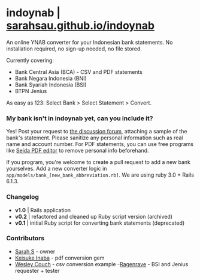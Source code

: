 # indoynab |  [sarahsau.github.io/indoynab](https://indoynab.herokuapp.com/)

An online YNAB converter for your Indonesian bank statements.
No installation required, no sign-up needed, no file stored.

Currently covering:
- Bank Central Asia (BCA) - CSV and PDF statements
- Bank Negara Indonesia (BNI)
- Bank Syariah Indonesia (BSI)
- BTPN Jenius

As easy as 123: Select Bank > Select Statement > Convert.

### My bank isn't in **indoynab** yet, can you include it?
Yes! Post your request to [the discussion forum](https://github.com/sarahsau/indoynab/discussions/categories/adding-a-bank-request), attaching a sample of the bank's statement. Please sanitize any personal information such as real name and account number. For PDF statements, you can use free programs like [Sejda PDF editor](https://www.sejda.com/pdf-editor) to remove personal info beforehand.

If you program, you're welcome to create a pull request to add a new bank yourselves. Add a new converter logic in `app/models/bank_[new_bank_abbreviation.rb]`. We are using ruby 3.0 + Rails 6.1.3.


### Changelog
- **v1.0** | Rails application
- **v0.2** | refactored and cleaned up Ruby script version (archived)
- **v0.1** | initial Ruby script for converting bank statements (deprecated)

### Contributors
- [Sarah S](https://github.com/sarahsau) - owner
- [Keisuke Inaba](https://github.com/kei178) - pdf conversion gem
- [Wesley Couch](https://github.com/wesmcouch) - csv conversion example
-[Ragenrave](https://github.com/Ragenrave) - BSI and Jenius requester + tester
